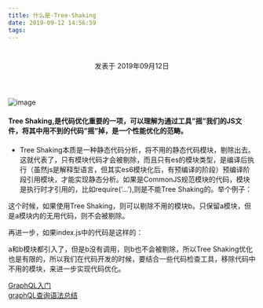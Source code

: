 ```yaml
---
title: 什么是-Tree-Shaking
date: 2019-09-12 14:56:59
tags:
---
```


<div class="post-block"><link itemprop="mainEntityOfPage" href="http://cmszlx.win/2019/09/12/什么是-Tree-Shaking/"><span hidden="" itemprop="author" itemscope="" itemtype="http://schema.org/Person"><meta itemprop="name" content="linXiao"><meta itemprop="description" content=""><meta itemprop="image" content="/images/avatar.gif"></span><span hidden="" itemprop="publisher" itemscope="" itemtype="http://schema.org/Organization"><meta itemprop="name" content="Hurry"></span><header class="post-header"><h1 class="post-title" itemprop="name headline"></h1><div class="post-meta"><span class="post-time"><span class="post-meta-item-icon"><i class="fa fa-calendar-o"></i></span><span class="post-meta-item-text">发表于</span><time title="创建于" itemprop="dateCreated datePublished" datetime="2019-09-12T17:33:11+08:00"> 2019年09月12日 </time></span></div></header><div class="post-body" itemprop="articleBody"><p><img src="https://user-gold-cdn.xitu.io/2018/1/4/160bfdcf2a31ce4a?imageslim" alt="image"></p><h4 id="Tree-Shaking-是代码优化重要的一项，可以理解为通过工具”摇”我们的JS文件，将其中用不到的代码”摇”掉，是一个性能优化的范畴。"><a href="#Tree-Shaking-是代码优化重要的一项，可以理解为通过工具”摇”我们的JS文件，将其中用不到的代码”摇”掉，是一个性能优化的范畴。" class="headerlink" title="Tree Shaking,是代码优化重要的一项，可以理解为通过工具”摇”我们的JS文件，将其中用不到的代码”摇”掉，是一个性能优化的范畴。"></a>Tree Shaking,是代码优化重要的一项，可以理解为通过工具”摇”我们的JS文件，将其中用不到的代码”摇”掉，是一个性能优化的范畴。</h4><ul><li>Tree Shaking本质是一种静态代码分析，将不用的静态代码模块，剔除出去。这就代表了，只有模块代码才会被剔除，而且只有es的模块类型，是编译后执行（虽然js是解释型语言，但其实es6模块化后，有预编译的阶段）预编译阶段引用模块，才能实现静态分析。如果是CommonJS规范模块的代码，模块是执行时才引用的，比如require(‘…’),则是不能Tree Shaking的。举个例子：</li></ul><precode language="javascript" precodenum="0"></precode><precode language="javascript" precodenum="1"></precode><p>这个时候，如果使用Tree Shaking，则可以剔除不用的模块b。只保留a模块，但是a模块内的无用代码，则不会被剔除。</p><p>再进一步，如果index.js中的代码是这样的：</p><precode language="javascript" precodenum="2"></precode><p>a和b模块都引入了，但是b没有调用，则b也不会被剔除，所以Tree Shaking优化也是有限的，所以我们在代码开发的时候，要结合一些代码检查工具，移除代码中不用的模块，来进一步实现代码优化。</p></div><footer class="post-footer"><div class="post-nav"><div class="post-nav-next post-nav-item"><a href="/2019/09/10/GraphQL入门/" rel="next" title="GraphQL入门"><i class="fa fa-chevron-left"></i> GraphQL入门 </a></div><span class="post-nav-divider"></span><div class="post-nav-prev post-nav-item"><a href="/2020/06/12/graphQL查询语法总结/" rel="prev" title="graphQL查询语法总结"> graphQL查询语法总结 <i class="fa fa-chevron-right"></i></a></div></div></footer></div>

